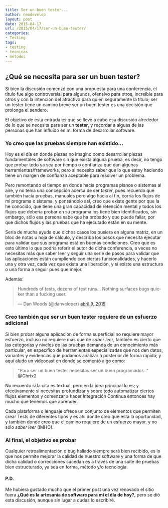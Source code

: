 ```yaml
---
title: Ser un buen tester...
author: neodevelop
layout: post
date: 2015-04-17
url: /2015/04/17/ser-un-buen-tester/
categories:
- Testing
tags:
- testing
- tecnicas
- metodos
---
```


## ¿Qué se necesita para ser un buen tester?

Si bien la discusión comenzó con una propuesta para una conferencia, el título fue algo controversial para algunos, ofensivo para otros, increíble para otros y con la intención del atractivo para quién seguramente la títuló; ser un tester tiene un camino breve ser un buen tester es una decisión que prolonga el sendero.

El objetivo de esta entrada es que se lleve a cabo esa discusión alrededor de lo que se necesita para ser un **tester**, y recordar a alguas de las personas que han influído en mi forma de desarrollar software.

### Yo creo que las pruebas siempre han existido...

Hoy es el día en donde piezas no imagino como desarrollar piezas fundamentales de software sin que exista alguna prueba, es decir, no tengo que probar todo ya sea por tiempo o confianza que dan algunas herramientas/frameworks, pero si necesito saber que lo que estoy haciendo tiene un margen de confianza aceptable para resolver un problema.

Pero remontando el tiempo en donde hacía programas planos o sistemas al aire, y no tenía una concepción acerca de ser _tester_, pues recuerdo que también hacía pruebas, manuales pero algo hacía al fin, corría los flujos de mi programa o sistema, y pensándolo así, creo que existe gente por que la he conocido, que tiene una gran capacidad de retención mental y todos los flujos que debería probar en su programa los tiene bien identificados, sin embargo, sólo esa persona sabe que ha probado y que puede fallar, por que dichos flujos y las pruebas que ha ejecutado están en su mente.

Sería de mucha ayuda que dichos casos los pusiera en alguna matriz, en un bloc de notas u hoja de cálculo, y describa los pasos que necesita ejecutar para validar que sus programa está en buenas condiciones. Creo que es esto último lo que podría referir el autor de dicha conferencia, a veces no necesitas más que saber leer y seguir una serie de pasos para validar que las aplicaciones están cumpliendo con ciertas funcionalidades, y hacerlo una y otra vez, cada vez que exista una liberación, y si existe una estructura o una forma a seguir pues que mejor.

Además:

<blockquote class="twitter-tweet" lang="es"><p>Hundreds of tests, dozens of test runs… Nothing surfaces bugs quicker than a fucking user.</p>&mdash; Dan Woods (@danveloper) <a href="https://twitter.com/danveloper/status/586295764856504320">abril 9, 2015</a></blockquote>
<script async src="//platform.twitter.com/widgets.js" charset="utf-8"></script>

### Creo también que ser un buen tester requiere de un esfuerzo adicional

Si bien probar alguna aplicación de forma superficial no requiere mayor esfuerzo, incluso no requiere más que de _saber leer_, también es cierto que las categorías y niveles de las pruebas demanda de un conocimiento más particular, en específico de herramientas especializadas que nos den datos, variantes y evidencias que podamos analizar a posterior de forma rápida; y aquí aludo un videocast en donde se comentó algo como:

> "Para ser un buen tester necesitas ser un buen programador..." **@Chrix2**

No recuerdo si la cita es textual, pero en la idea principal lo es; y efectivamente si necesitas profundizar y sobre todo automatizar ciertos flujos elementos y comenzar a hacer Integración Continua entonces hay mucho que tenemos que aprender.

Cada plataforma o lenguaje ofrece un conjunto de elementos que permiten crear Tests de diferentes tipos y es ahí donde creo que esta la oportunidad, y también donde creo que el camino requiere de un esfuerzo mayor, y no sólo _saber leer_ (IMHO).

### Al final, el objetivo es probar

Cualquier retroalimentación o bug hallado siempre será bien recibido, es lo que nos permite mejorar la calidad de nuestro software y una forma de que dicha calidad o correcciones sucedan es a través de una suite de pruebas bien estructurado, ya sea en forma, método y/o tecnología.

#### P.D.

Me hubiera gustado mucho que el primer post una vez renovado el sitio fuera __¿Qué es la artesanía de software para mí el día de hoy?__, pero se dió esta discusión, aunque sin lugar a dudas lo escribiré.
